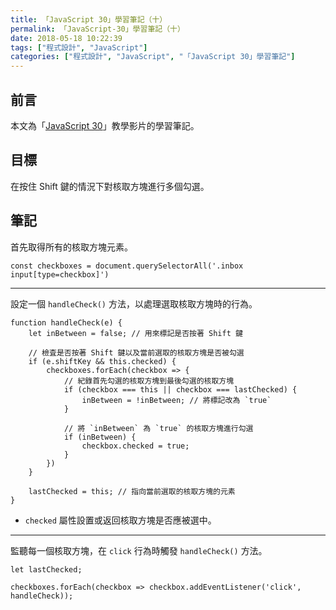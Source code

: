 ```yaml
---
title: 「JavaScript 30」學習筆記（十）
permalink: 「JavaScript-30」學習筆記（十）
date: 2018-05-18 10:22:39
tags: ["程式設計", "JavaScript"]
categories: ["程式設計", "JavaScript", "「JavaScript 30」學習筆記"]
---
```


## 前言

本文為「[JavaScript 30](https://javascript30.com/)」教學影片的學習筆記。

## 目標

在按住 Shift 鍵的情況下對核取方塊進行多個勾選。

## 筆記

首先取得所有的核取方塊元素。

```JS
const checkboxes = document.querySelectorAll('.inbox input[type=checkbox]')
```

---

設定一個 `handleCheck()` 方法，以處理選取核取方塊時的行為。

```JS
function handleCheck(e) {
    let inBetween = false; // 用來標記是否按著 Shift 鍵

    // 檢査是否按著 Shift 鍵以及當前選取的核取方塊是否被勾選
    if (e.shiftKey && this.checked) {
        checkboxes.forEach(checkbox => {
            // 紀錄首先勾選的核取方塊到最後勾選的核取方塊
            if (checkbox === this || checkbox === lastChecked) {
                inBetween = !inBetween; // 將標記改為 `true`
            }

            // 將 `inBetween` 為 `true` 的核取方塊進行勾選
            if (inBetween) {
                checkbox.checked = true;
            }
        })
    }

    lastChecked = this; // 指向當前選取的核取方塊的元素
}
```

- `checked` 屬性設置或返回核取方塊是否應被選中。

---

監聽每一個核取方塊，在 `click` 行為時觸發 `handleCheck()` 方法。

```JS
let lastChecked;

checkboxes.forEach(checkbox => checkbox.addEventListener('click', handleCheck));
```
